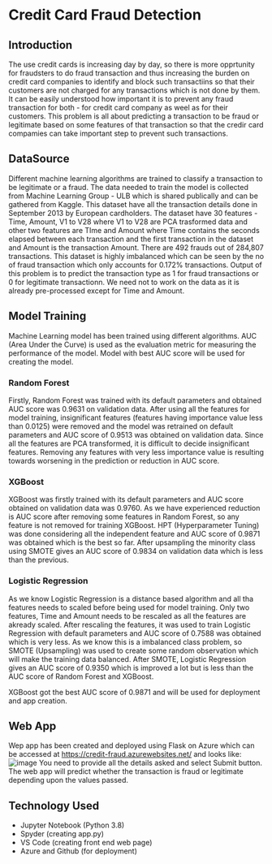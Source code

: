 # Credit Card Fraud Detection
## Introduction
The use credit cards is increasing day by day, so there is more opprtunity for fraudsters to do fraud transaction and thus increasing the burden on credit card companies to identify  and block such transactiins so that their customers are not charged for any transactions which is not done by them. It can be easily understood how important it is to prevent any fraud transaction for both - for credit card company as weel as for their customers. This problem is all about predicting a transaction to be fraud or legitimate based on some features of that transaction so that the credir card compamies can take important step to prevent such transactions.
## DataSource
Different machine learning algorithms are trained to classify a transaction to be legitimate or a fraud. The data needed to train the model is collected from Machine Learning Group - ULB which is shared publically and can be gathered from Kaggle. This dataset have all the transaction details done in September 2013 by European cardholders. The dataset have 30 features - Time, Amount, V1 to V28 where V1 to V28 are PCA trasformed data and other two features are TIme and Amount where Time contains the seconds elapsed between each transaction and the first transaction in the dataset and Amount is the transaction Amount. There are 492 frauds out of 284,807 transactions. This dataset is highly imbalanced which can be seen by the no of fraud transaction which only accounts for 0.172% transactions. Output of this problem is to predict the transaction type as 1 for fraud transactions or 0 for legitimate transactionn. We need not to work on the data as it is already pre-processed except for Time and Amount.
## Model Training
Machine Learning model has been trained using different algorithms. AUC (Area Under the Curve) is used as the evaluation metric for measuring the performance of the model. Model with best AUC score will be used for creating the model.
### Random Forest
Firstly, Random Forest was trained with its default parameters and obtained AUC score was 0.9631 on validation data. After using all the features for model training, insignificant features (features having importance value less than 0.0125) were removed and the model was retrained on default parameters and AUC score of 0.9513 was obtained on validation data. Since all the features are PCA transformed, it is difficult to decide insignificant features. Removing any features with very less importance value is resulting towards worsening in the prediction or reduction in AUC score.
### XGBoost
XGBoost was firstly trained with its default parameters and AUC score obtained on validation data was 0.9760. As we have experienced reduction is AUC score after removing some features in Random Forest, so any feature is not removed for training XGBoost. HPT (Hyperparameter Tuning) was done considering all the independent feature and AUC score of 0.9871 was obtained which is the best so far. After upsampling the minority class using SMOTE gives an AUC score of 0.9834 on validation data which is less than the previous.
### Logistic Regression
As we know Logistic Regression is a distance based algorithm and all tha features needs to scaled before being used for model training. Only two features, Time and Amount needs to be rescaled as all the features are akready scaled. After rescaling the features, it was used to train Logistic Regression with default parameters and AUC score of 0.7588 was obtained which is very less. As we know this is a imbalanced class problem, so SMOTE (Upsampling) was used to create some random observation which will make the training data balanced. After SMOTE, Logistic Regression gives an AUC score of 0.9350 which is improved a lot but is less than the AUC score of Random Forest and XGBoost.

XGBoost got the best AUC score of 0.9871 and will be used for deployment and app creation.
## Web App
Wep app has been created and deployed using Flask on Azure which can be accessed at https://credit-fraud.azurewebsites.net/ and looks like:
![image](https://user-images.githubusercontent.com/66907101/123978162-45624500-d9dd-11eb-90fd-f0e26db9464b.png)
You need to provide all the details asked and select Submit button. The web app will predict whether the transaction is fraud or legitimate depending upon the values passed.
## Technology Used
* Jupyter Notebook (Python 3.8)
* Spyder (creating app.py)
* VS Code (creating front end web page)
* Azure and Github (for deployment)
